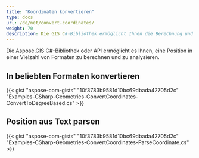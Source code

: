 ```yaml
---
title: "Koordinaten konvertieren"
type: docs
url: /de/net/convert-coordinates/
weight: 70
description: Die GIS C#-Bibliothek ermöglicht Ihnen die Berechnung und Analyse von Positionskoordinaten in verschiedenen Formaten. Sie können Positionen auch aus Text parsen.
---
```


Die Aspose.GIS C#-Bibliothek oder API ermöglicht es Ihnen, eine Position in einer Vielzahl von Formaten zu berechnen und zu analysieren.
## **In beliebten Formaten konvertieren**
{{< gist "aspose-com-gists" "10f3783b9581d10bc69dbada42705d2c" "Examples-CSharp-Geometries-ConvertCoordinates-ConvertToDegreeBased.cs" >}}
## **Position aus Text parsen**
{{< gist "aspose-com-gists" "10f3783b9581d10bc69dbada42705d2c" "Examples-CSharp-Geometries-ConvertCoordinates-ParseCoordinate.cs" >}}
